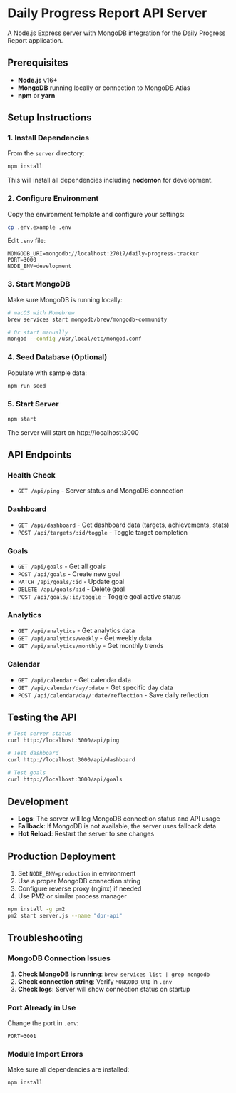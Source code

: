 # Daily Progress Report API Server

A Node.js Express server with MongoDB integration for the Daily Progress Report application.

## Prerequisites

- **Node.js** v16+
- **MongoDB** running locally or connection to MongoDB Atlas
- **npm** or **yarn**

## Setup Instructions

### 1. Install Dependencies

From the `server` directory:

```bash
npm install
```

This will install all dependencies including **nodemon** for development.

### 2. Configure Environment

Copy the environment template and configure your settings:

```bash
cp .env.example .env
```

Edit `.env` file:

```env
MONGODB_URI=mongodb://localhost:27017/daily-progress-tracker
PORT=3000
NODE_ENV=development
```

### 3. Start MongoDB

Make sure MongoDB is running locally:

```bash
# macOS with Homebrew
brew services start mongodb/brew/mongodb-community

# Or start manually
mongod --config /usr/local/etc/mongod.conf
```

### 4. Seed Database (Optional)

Populate with sample data:

```bash
npm run seed
```

### 5. Start Server

```bash
npm start
```

The server will start on http://localhost:3000

## API Endpoints

### Health Check

- `GET /api/ping` - Server status and MongoDB connection

### Dashboard

- `GET /api/dashboard` - Get dashboard data (targets, achievements, stats)
- `POST /api/targets/:id/toggle` - Toggle target completion

### Goals

- `GET /api/goals` - Get all goals
- `POST /api/goals` - Create new goal
- `PATCH /api/goals/:id` - Update goal
- `DELETE /api/goals/:id` - Delete goal
- `POST /api/goals/:id/toggle` - Toggle goal active status

### Analytics

- `GET /api/analytics` - Get analytics data
- `GET /api/analytics/weekly` - Get weekly data
- `GET /api/analytics/monthly` - Get monthly trends

### Calendar

- `GET /api/calendar` - Get calendar data
- `GET /api/calendar/day/:date` - Get specific day data
- `POST /api/calendar/day/:date/reflection` - Save daily reflection

## Testing the API

```bash
# Test server status
curl http://localhost:3000/api/ping

# Test dashboard
curl http://localhost:3000/api/dashboard

# Test goals
curl http://localhost:3000/api/goals
```

## Development

- **Logs**: The server will log MongoDB connection status and API usage
- **Fallback**: If MongoDB is not available, the server uses fallback data
- **Hot Reload**: Restart the server to see changes

## Production Deployment

1. Set `NODE_ENV=production` in environment
2. Use a proper MongoDB connection string
3. Configure reverse proxy (nginx) if needed
4. Use PM2 or similar process manager

```bash
npm install -g pm2
pm2 start server.js --name "dpr-api"
```

## Troubleshooting

### MongoDB Connection Issues

1. **Check MongoDB is running**: `brew services list | grep mongodb`
2. **Check connection string**: Verify `MONGODB_URI` in `.env`
3. **Check logs**: Server will show connection status on startup

### Port Already in Use

Change the port in `.env`:

```env
PORT=3001
```

### Module Import Errors

Make sure all dependencies are installed:

```bash
npm install
```

